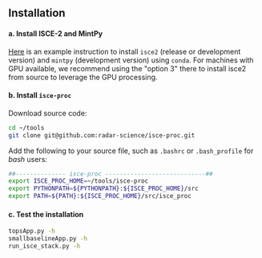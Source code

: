 ## Installation

#### a. Install ISCE-2 and MintPy

[Here](https://github.com/yunjunz/conda_envs) is an example instruction to install `isce2` (release or development version) and `mintpy` (development version) using `conda`. For machines with GPU available, we recommend using the "option 3" there to install isce2 from source to leverage the GPU processing.

#### b. Install `isce-proc`

Download source code:

```bash
cd ~/tools
git clone git@github.com:radar-science/isce-proc.git
```

Add the following to your source file, such as `.bashrc` or `.bash_profile` for _bash_ users:

```bash
##-------------- isce-proc ----------------------------##
export ISCE_PROC_HOME=~/tools/isce-proc
export PYTHONPATH=${PYTHONPATH}:${ISCE_PROC_HOME}/src
export PATH=${PATH}:${ISCE_PROC_HOME}/src/isce_proc
```

#### c. Test the installation

```bash
topsApp.py -h
smallbaselineApp.py -h
run_isce_stack.py -h
```
